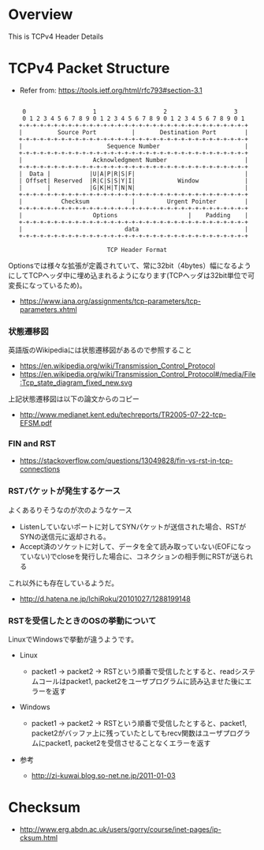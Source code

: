 # Overview
This is TCPv4 Header Details

# TCPv4 Packet Structure

- Refer from: https://tools.ietf.org/html/rfc793#section-3.1
```

    0                   1                   2                   3
    0 1 2 3 4 5 6 7 8 9 0 1 2 3 4 5 6 7 8 9 0 1 2 3 4 5 6 7 8 9 0 1
   +-+-+-+-+-+-+-+-+-+-+-+-+-+-+-+-+-+-+-+-+-+-+-+-+-+-+-+-+-+-+-+-+
   |          Source Port          |       Destination Port        |
   +-+-+-+-+-+-+-+-+-+-+-+-+-+-+-+-+-+-+-+-+-+-+-+-+-+-+-+-+-+-+-+-+
   |                        Sequence Number                        |
   +-+-+-+-+-+-+-+-+-+-+-+-+-+-+-+-+-+-+-+-+-+-+-+-+-+-+-+-+-+-+-+-+
   |                    Acknowledgment Number                      |
   +-+-+-+-+-+-+-+-+-+-+-+-+-+-+-+-+-+-+-+-+-+-+-+-+-+-+-+-+-+-+-+-+
   |  Data |           |U|A|P|R|S|F|                               |
   | Offset| Reserved  |R|C|S|S|Y|I|            Window             |
   |       |           |G|K|H|T|N|N|                               |
   +-+-+-+-+-+-+-+-+-+-+-+-+-+-+-+-+-+-+-+-+-+-+-+-+-+-+-+-+-+-+-+-+
   |           Checksum            |         Urgent Pointer        |
   +-+-+-+-+-+-+-+-+-+-+-+-+-+-+-+-+-+-+-+-+-+-+-+-+-+-+-+-+-+-+-+-+
   |                    Options                    |    Padding    |
   +-+-+-+-+-+-+-+-+-+-+-+-+-+-+-+-+-+-+-+-+-+-+-+-+-+-+-+-+-+-+-+-+
   |                             data                              |
   +-+-+-+-+-+-+-+-+-+-+-+-+-+-+-+-+-+-+-+-+-+-+-+-+-+-+-+-+-+-+-+-+

                            TCP Header Format
```

Optionsでは様々な拡張が定義されていて、常に32bit（4bytes）幅になるようにしてTCPヘッダ中に埋め込まれるようになります(TCPヘッダは32bit単位で可変長になっているため)。
- https://www.iana.org/assignments/tcp-parameters/tcp-parameters.xhtml

### 状態遷移図
英語版のWikipediaには状態遷移図があるので参照すること
- https://en.wikipedia.org/wiki/Transmission_Control_Protocol
- https://en.wikipedia.org/wiki/Transmission_Control_Protocol#/media/File:Tcp_state_diagram_fixed_new.svg

上記状態遷移図は以下の論文からのコピー
- http://www.medianet.kent.edu/techreports/TR2005-07-22-tcp-EFSM.pdf

### FIN and RST
- https://stackoverflow.com/questions/13049828/fin-vs-rst-in-tcp-connections

### RSTパケットが発生するケース
よくあるりそうなのが次のようなケース
- Listenしていないポートに対してSYNパケットが送信された場合、RSTがSYNの送信元に返却される。
- Accept済のソケットに対して、データを全て読み取っていない(EOFになっていない)でcloseを発行した場合に、コネクションの相手側にRSTが送られる

これ以外にも存在しているようだ。
- http://d.hatena.ne.jp/IchiRoku/20101027/1288199148

### RSTを受信したときのOSの挙動について
LinuxでWindowsで挙動が違うようです。
- Linux
  - packet1 -> packet2 -> RSTという順番で受信したとすると、readシステムコールはpacket1, packet2をユーザプログラムに読み込ませた後にエラーを返す
- Windows
  - packet1 -> packet2 -> RSTという順番で受信したとすると、packet1, packet2がバッファ上に残っていたとしてもrecv関数はユーザプログラムにpacket1, packet2を受信させることなくエラーを返す

- 参考
  - http://zi-kuwai.blog.so-net.ne.jp/2011-01-03

# Checksum
- http://www.erg.abdn.ac.uk/users/gorry/course/inet-pages/ip-cksum.html

